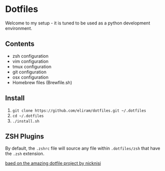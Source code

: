 # Dotfiles

Welcome to my setup - it is tuned to be used as a python development environment.

## Contents

+ zsh configuration
+ vim configuration
+ tmux configuration
+ git configuration
+ osx configuration
+ Homebrew files (Brewfile.sh)

## Install

1. `git clone https://github.com/eliram/dotfiles.git ~/.dotfiles`
1. `cd ~/.dotfiles`
1. `./install.sh`

## ZSH Plugins

By default, the `.zshrc` file will source any file within `.dotfiles/zsh` that have the `.zsh` extension.

[baed on the amazing dotfile project by nicknisi](https://github.com/nicknisi/dotfiles) 
